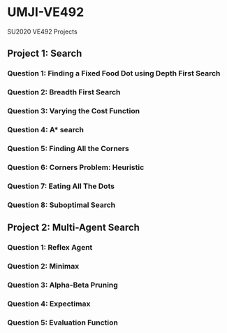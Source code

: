 # UMJI-VE492
SU2020 VE492 Projects

## Project 1: Search
### Question 1: Finding a Fixed Food Dot using Depth First Search
### Question 2: Breadth First Search
### Question 3: Varying the Cost Function
### Question 4: A* search
### Question 5: Finding All the Corners
### Question 6: Corners Problem: Heuristic
### Question 7: Eating All The Dots
### Question 8: Suboptimal Search

## Project 2: Multi-Agent Search
### Question 1: Reflex Agent
### Question 2: Minimax
### Question 3: Alpha-Beta Pruning
### Question 4: Expectimax
### Question 5: Evaluation Function
